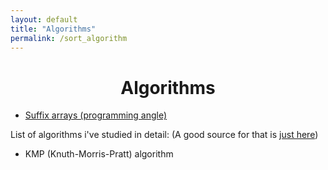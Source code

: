 ```yaml
---
layout: default
title: "Algorithms"
permalink: /sort_algorithm
---
```




<h1 align="center"> Algorithms </h1>


* [Suffix arrays (programming angle)](http://web.stanford.edu/class/cs97si/suffix-array.pdf)

List of algorithms i've studied in detail: (A good source for that is [just here](https://cp-algorithms.com/))

* KMP (Knuth-Morris-Pratt) algorithm
